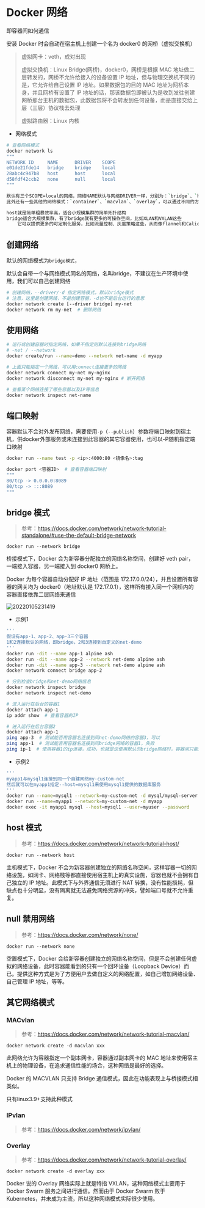 # Docker 网络

即容器间如何通信

安装 Docker 时会自动在宿主机上创建一个名为 docker0 的网桥（虚拟交换机）

> 虚拟网卡：veth，成对出现
>
> 虚拟交换机：Linux Bridge(网桥)，docker0，网桥是根据 MAC 地址做二层转发的，网桥不允许给接入的设备设置 IP 地址，但与物理交换机不同的是，它允许给自己设置 IP 地址。如果数据包的目的 MAC 地址为网桥本身，并且网桥有设置了 IP 地址的话，那该数据包即被认为是收到发往创建网桥那台主机的数据包，此数据包将不会转发到任何设备，而是直接交给上层（三层）协议栈去处理
>
> 虚拟路由器：Linux 内核

- 网络模式

```bash
# 查看网络模式
docker network ls
"""
NETWORK ID     NAME      DRIVER    SCOPE
e01de21fde14   bridge    bridge    local
28abc4c947b8   host      host      local
d58fdf42ccb2   none      null      local
"""

默认有三个SCOPE=local的网络，网络NAME默认与网络DRIVER一样，分别为：`bridge`、`host`、`none`
此外还有一些其他的网络模式：`container`、`macvlan`、`overlay`，可以通过不同的方式创建添加

host就是简单粗暴效率高，适合小规模集群的简单拓扑结构
bridge适合大规模集群，有了bridge就有更多的可操作空间，比如XLAN和VXLAN这些
    它可以提供更多的可定制化服务，比如流量控制、灰度策略这些，从而像flannel和Calico这些组件才有了更多的发挥余地
```

## 创建网络

默认的网络模式为`bridge模式`，

默认会自带一个与网络模式同名的网络，名叫bridge，不建议在生产环境中使用，我们可以自己创建网络

```bash
# 创建网络，--driver/-d 指定网络模式，默认bridge模式
# 注意，这里是创建网络，不是创建容器，-d也不是后台运行的意思
docker network create [--driver bridge] my-net
docker network rm my-net  # 删除网络
```

## 使用网络

```bash
# 运行或创建容器时指定网络，如果不指定则默认连接到bridge网络
# -net / --network
docker create/run --name=demo --network net-name -d myapp

# 上面只能指定一个网络，可以用connect连接更多的网络
docker network connect my-net my-nginx
docker network disconnect my-net my-nginx # 断开网络

# 查看某个网络连接了哪些容器以及IP等信息
docker network inspect net-name
```

## 端口映射

容器默认不会对外发布网络，需要使用`-p`（`--publish`）参数将端口映射到宿主机，供docker外部服务或未连接到此容器的其它容器使用，也可以-P随机指定端口映射

```bash
docker run --name test -p <ip>:4000:80 <镜像名>:tag

docker port <容器ID>  # 查看容器端口映射
"""
80/tcp -> 0.0.0.0:8089
80/tcp -> :::8089
"""
```

## bridge 模式

> 参考：<https://docs.docker.com/network/network-tutorial-standalone/#use-the-default-bridge-network>

`docker run --network bridge`

桥接模式下，Docker 会为新容器分配独立的网络名称空间，创建好 veth pair，一端接入容器，另一端接入到 docker0 网桥上。

Docker 为每个容器自动分配好 IP 地址（范围是 172.17.0.0/24），并且设置所有容器的网关均为 docker0（地址默认是 172.17.0.1），这样所有接入同一个网桥内的容器直接依靠二层网络来通信

![20220105231419](http://image.zuoright.com/20220105231419.png)

- 示例1

```bash
'''
假设有app-1、app-2、app-3三个容器
1和2连接默认的网络，即bridge，2和3连接到自定义的net-demo
'''
docker run -dit --name app-1 alpine ash
docker run -dit --name app-2 --network net-demo alpine ash
docker run -dit --name app-3 --network net-demo alpine ash
docker network connect bridge app-2

# 分别检查bridge和net-demo网络信息
docker network inspect bridge
docker network inspect net-demo

# 进入运行在后台的容器1
docker attach app-1
ip addr show  # 查看容器的IP

# 进入运行在后台容器2
docker attach app-1
ping app-3  # 测试能否用容器名连接到同net-demo网络的容器3，可以
ping app-1  # 测试能否用容器名连接到同bridge网络的容器1，失败
ping ip-1  # 使用容器1的ip连接，成功，也就是说使用默认的bridge网络时，容器间只能用ip互联
```

- 示例2

```bash
'''
myapp1与mysql1连接到同一个自建网络my-custom-net
然后就可以在myapp1指定--host=mysql1来使用mysql1提供的数据库服务
'''
docker run --name=mysql1 --network=my-custom-net -d mysql/mysql-server
docker run --name=myapp1 --network=my-custom-net -d myapp
docker exec -it myapp1 mysql --host=mysql1 --user=myuser --password
```

## host 模式

> 参考：<https://docs.docker.com/network/network-tutorial-host/>

`docker run --network host`

主机模式下，Docker 不会为新容器创建独立的网络名称空间，这样容器一切的网络设施，如网卡、网络栈等都直接使用宿主机上的真实设施，容器也就不会拥有自己独立的 IP 地址。此模式下与外界通信无须进行 NAT 转换，没有性能损耗，但缺点也十分明显，没有隔离就无法避免网络资源的冲突，譬如端口号就不允许重复。

## null 禁用网络

> 参考：<https://docs.docker.com/network/none/>

`docker run --network none`

空置模式下，Docker 会给新容器创建独立的网络名称空间，但是不会创建任何虚拟的网络设备，此时容器能看到的只有一个回环设备（Loopback Device）而已。提供这种方式是为了方便用户去做自定义的网络配置，如自己增加网络设备、自己管理 IP 地址，等等。

## 其它网络模式

### MACvlan

> 参考：<https://docs.docker.com/network/network-tutorial-macvlan/>

`docker network create -d macvlan xxx`

此网络允许为容器指定一个副本网卡，容器通过副本网卡的 MAC 地址来使用宿主机上的物理设备，在追求通信性能的场合，这种网络是最好的选择。

Docker 的 MACVLAN 只支持 Bridge 通信模式，因此在功能表现上与桥接模式相类似。

只有linux3.9+支持此种模式

### IPvlan

> 参考：<https://docs.docker.com/network/ipvlan/>

### Overlay

> 参考：<https://docs.docker.com/network/network-tutorial-overlay/>

`docker network create -d overlay xxx`

Docker 说的 Overlay 网络实际上就是特指 VXLAN，这种网络模式主要用于 Docker Swarm 服务之间进行通信。然而由于 Docker Swarm 败于 Kubernetes，并未成为主流，所以这种网络模式实际很少使用。
